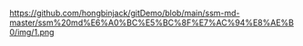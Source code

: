 https://github.com/hongbinjack/gitDemo/blob/main/ssm-md-master/ssm%20md%E6%A0%BC%E5%BC%8F%E7%AC%94%E8%AE%B0/img/1.png
